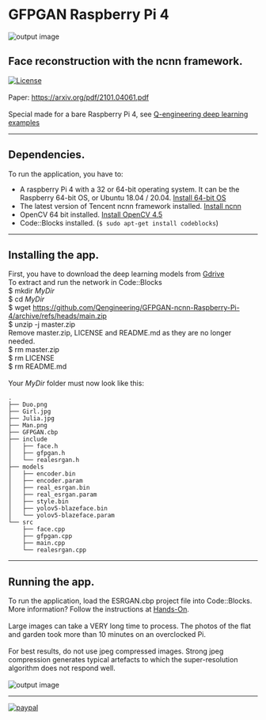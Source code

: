 # GFPGAN Raspberry Pi 4
![output image]( https://qengineering.eu/github/ManGAN.webp )
## Face reconstruction with the ncnn framework. <br/>
[![License](https://img.shields.io/badge/License-BSD%203--Clause-blue.svg)](https://opensource.org/licenses/BSD-3-Clause)<br/><br/>
Paper: https://arxiv.org/pdf/2101.04061.pdf<br/><br/>
Special made for a bare Raspberry Pi 4, see [Q-engineering deep learning examples](https://qengineering.eu/deep-learning-examples-on-raspberry-32-64-os.html)

------------

## Dependencies.
To run the application, you have to:
- A raspberry Pi 4 with a 32 or 64-bit operating system. It can be the Raspberry 64-bit OS, or Ubuntu 18.04 / 20.04. [Install 64-bit OS](https://qengineering.eu/install-raspberry-64-os.html) <br/>
- The latest version of Tencent ncnn framework installed. [Install ncnn](https://qengineering.eu/install-ncnn-on-raspberry-pi-4.html) <br/>
- OpenCV 64 bit installed. [Install OpenCV 4.5](https://qengineering.eu/install-opencv-4.5-on-raspberry-64-os.html) <br/>
- Code::Blocks installed. (```$ sudo apt-get install codeblocks```)

------------

## Installing the app.
First, you have to download the deep learning models from [Gdrive]()<br>
To extract and run the network in Code::Blocks <br/>
$ mkdir *MyDir* <br/>
$ cd *MyDir* <br/>
$ wget https://github.com/Qengineering/GFPGAN-ncnn-Raspberry-Pi-4/archive/refs/heads/main.zip <br/>
$ unzip -j master.zip <br/>
Remove master.zip, LICENSE and README.md as they are no longer needed. <br/> 
$ rm master.zip <br/>
$ rm LICENSE <br/>
$ rm README.md <br/> <br/>
Your *MyDir* folder must now look like this: <br/> 
```
.
├── Duo.png
├── Girl.jpg
├── Julia.jpg
├── Man.png
├── GFPGAN.cbp
├── include
│   ├── face.h
│   ├── gfpgan.h
│   └── realesrgan.h
├── models
│   ├── encoder.bin
│   ├── encoder.param
│   ├── real_esrgan.bin
│   ├── real_esrgan.param
│   ├── style.bin
│   ├── yolov5-blazeface.bin
│   └── yolov5-blazeface.param
└── src
    ├── face.cpp
    ├── gfpgan.cpp
    ├── main.cpp
    └── realesrgan.cpp
```
------------

## Running the app.
To run the application, load the ESRGAN.cbp project file into Code::Blocks. More information? Follow the instructions at [Hands-On](https://qengineering.eu/deep-learning-examples-on-raspberry-32-64-os.html#HandsOn).<br/><br/>
Large images can take a VERY long time to process. The photos of the flat and garden took more than 10 minutes on an overclocked Pi.<br/><br/>
For best results, do not use jpeg compressed images. Strong jpeg compression generates typical artefacts to which the super-resolution algorithm does not respond well.<br/><br/>
![output image]( https://qengineering.eu/github/ESRGAN_garden.webp )

------------

[![paypal](https://qengineering.eu/images/TipJarSmall4.png)](https://www.paypal.com/cgi-bin/webscr?cmd=_s-xclick&hosted_button_id=CPZTM5BB3FCYL) 


